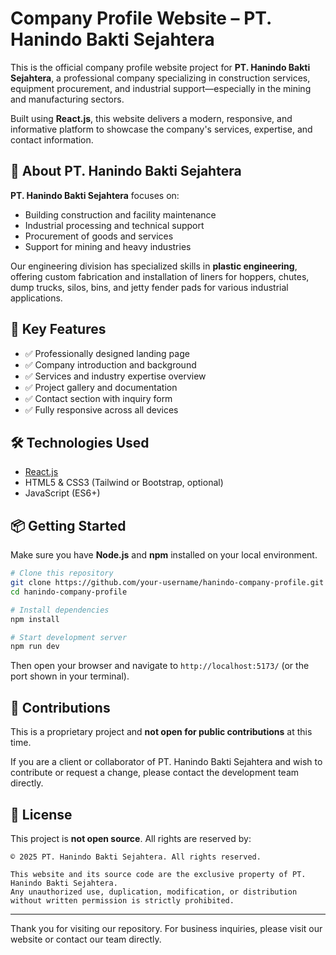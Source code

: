 # Company Profile Website – PT. Hanindo Bakti Sejahtera

This is the official company profile website project for **PT. Hanindo Bakti Sejahtera**, a professional company specializing in construction services, equipment procurement, and industrial support—especially in the mining and manufacturing sectors.

Built using **React.js**, this website delivers a modern, responsive, and informative platform to showcase the company's services, expertise, and contact information.

## 🏢 About PT. Hanindo Bakti Sejahtera

**PT. Hanindo Bakti Sejahtera** focuses on:

- Building construction and facility maintenance
- Industrial processing and technical support
- Procurement of goods and services
- Support for mining and heavy industries

Our engineering division has specialized skills in **plastic engineering**, offering custom fabrication and installation of liners for hoppers, chutes, dump trucks, silos, bins, and jetty fender pads for various industrial applications.

## 🚀 Key Features

- ✅ Professionally designed landing page
- ✅ Company introduction and background
- ✅ Services and industry expertise overview
- ✅ Project gallery and documentation
- ✅ Contact section with inquiry form
- ✅ Fully responsive across all devices

## 🛠️ Technologies Used

- [React.js](https://reactjs.org/)
- HTML5 & CSS3 (Tailwind or Bootstrap, optional)
- JavaScript (ES6+)

## 📦 Getting Started

Make sure you have **Node.js** and **npm** installed on your local environment.

```bash
# Clone this repository
git clone https://github.com/your-username/hanindo-company-profile.git
cd hanindo-company-profile

# Install dependencies
npm install

# Start development server
npm run dev
```

Then open your browser and navigate to `http://localhost:5173/` (or the port shown in your terminal).

## 🤝 Contributions

This is a proprietary project and **not open for public contributions** at this time.

If you are a client or collaborator of PT. Hanindo Bakti Sejahtera and wish to contribute or request a change, please contact the development team directly.

## 📄 License

This project is **not open source**.
All rights are reserved by:

```
© 2025 PT. Hanindo Bakti Sejahtera. All rights reserved.

This website and its source code are the exclusive property of PT. Hanindo Bakti Sejahtera.
Any unauthorized use, duplication, modification, or distribution without written permission is strictly prohibited.
```

---

Thank you for visiting our repository.
For business inquiries, please visit our website or contact our team directly.
